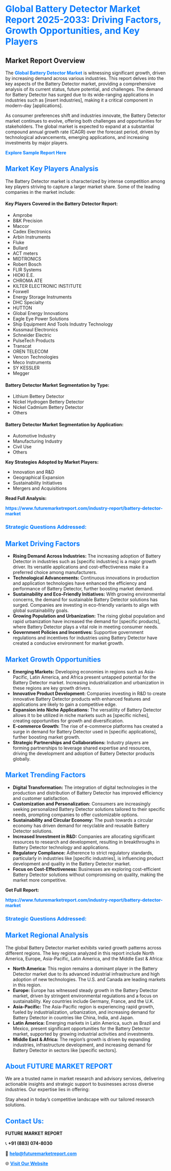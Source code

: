 <h1 style="color: #007BFF;">Global Battery Detector Market Report 2025-2033: Driving Factors, Growth Opportunities, and Key Players</h1>

<section id="overview">
<h2>Market Report Overview</h2>
<p>The <a href="https://www.futuremarketreport.com/industry-report/battery-detector-market" style="color: #007BFF; text-decoration: none;"><strong>Global Battery Detector Market</strong></a> is witnessing significant growth, driven by increasing demand across various industries. This report delves into the key aspects of the Battery Detector market, providing a comprehensive analysis of its current status, future potential, and challenges. The demand for Battery Detector has surged due to its wide-ranging applications in industries such as [insert industries], making it a critical component in modern-day [applications].</p>
<p>As consumer preferences shift and industries innovate, the Battery Detector market continues to evolve, offering both challenges and opportunities for stakeholders. The global market is expected to expand at a substantial compound annual growth rate (CAGR) over the forecast period, driven by technological advancements, emerging applications, and increasing investments by major players.</p>
</section>

<section id="overview">
<p><a href="https://www.futuremarketreport.com/request-sample/reportId=75346" style="color: #007BFF; text-decoration: none;"><strong>Explore Sample Report Here</strong></a></p>
</section>

<section id="key-players">
<h2 style="color: #007BFF;">Market Key Players Analysis</h2>
<p>The Battery Detector market is characterized by intense competition among key players striving to capture a larger market share. Some of the leading companies in the market include:</p>
<h4>Key Players Covered in the Battery Detector Report:</h4>
<ul><li>Amprobe</li><li>B&amp;K Precision</li><li>Maccor</li><li>Cadex Electronics</li><li>Arbin Instruments</li><li>Fluke</li><li>Bullard</li><li>ACT meters</li><li>MIDTRONICS</li><li>Robert Bosch</li><li>FLIR Systems</li><li>HIOKI E.E.</li><li>CHROMA ATE</li><li>KILTER ELECTRONIC INSTITUTE</li><li>Foxwell</li><li>Energy Storage Instruments</li><li>DHC Specialty</li><li>HUTTON</li><li>Global Energy Innovations</li><li>Eagle Eye Power Solutions</li><li>Ship Equipment And Tools Industry Technology</li><li>Kussmaul Electronics</li><li>Schneider Electric</li><li>PulseTech Products</li><li>Transcat</li><li>OREN TELECOM</li><li>Vencon Technologies</li><li>Meco Instruments</li><li>SY KESSLER</li><li>Megger</li></ul>
<h4>Battery Detector Market Segmentation by Type:</h4>
<ul><li>Lithium Bettery Detector</li><li>Nickel Hydrogen Bettery Detector</li><li>Nickel Cadmium Bettery Detector</li><li>Others</li></ul>

<h4>Battery Detector Market Segmentation by Application:</h4>
<ul><li>Automotive Industry</li><li>Manufacturing Industry</li><li>Civil Use</li><li>Others</li></ul>
<p><strong>Key Strategies Adopted by Market Players:</strong></p>
<ul>
<li>Innovation and R&D</li>
<li>Geographical Expansion</li>
<li>Sustainability Initiatives</li>
<li>Mergers and Acquisitions</li>
</ul>
</section>

<section>
<p><strong>Read Full Analysis: </strong></p><a href="https://www.futuremarketreport.com/industry-report/battery-detector-market" style="color: #007BFF; text-decoration: none;"><strong>https://www.futuremarketreport.com/industry-report/battery-detector-market</strong></a>
<h3 style="color: #007BFF;">Strategic Questions Addressed:</h3>
</section>

<section id="driving-factors">
<h2 style="color: #007BFF;">Market Driving Factors</h2>
<ul>
<li><strong>Rising Demand Across Industries:</strong> The increasing adoption of Battery Detector in industries such as [specific industries] is a major growth driver. Its versatile applications and cost-effectiveness make it a preferred choice among manufacturers.</li>
<li><strong>Technological Advancements:</strong> Continuous innovations in production and application technologies have enhanced the efficiency and performance of Battery Detector, further boosting market demand.</li>
<li><strong>Sustainability and Eco-Friendly Initiatives:</strong> With growing environmental concerns, the demand for sustainable Battery Detector solutions has surged. Companies are investing in eco-friendly variants to align with global sustainability goals.</li>
<li><strong>Growing Population and Urbanization:</strong> The rising global population and rapid urbanization have increased the demand for [specific products], where Battery Detector plays a vital role in meeting consumer needs.</li>
<li><strong>Government Policies and Incentives:</strong> Supportive government regulations and incentives for industries using Battery Detector have created a conducive environment for market growth.</li>
</ul>
</section>

<section id="growth-opportunities">
<h2 style="color: #007BFF;">Market Growth Opportunities</h2>
<ul>
<li><strong>Emerging Markets:</strong> Developing economies in regions such as Asia-Pacific, Latin America, and Africa present untapped potential for the Battery Detector market. Increasing industrialization and urbanization in these regions are key growth drivers.</li>
<li><strong>Innovative Product Development:</strong> Companies investing in R&D to create innovative Battery Detector products with enhanced features and applications are likely to gain a competitive edge.</li>
<li><strong>Expansion into Niche Applications:</strong> The versatility of Battery Detector allows it to be utilized in niche markets such as [specific niches], creating opportunities for growth and diversification.</li>
<li><strong>E-commerce Growth:</strong> The rise of e-commerce platforms has created a surge in demand for Battery Detector used in [specific applications], further boosting market growth.</li>
<li><strong>Strategic Partnerships and Collaborations:</strong> Industry players are forming partnerships to leverage shared expertise and resources, driving the development and adoption of Battery Detector products globally.</li>
</ul>
</section>

<section id="trending-factors">
<h2 style="color: #007BFF;">Market Trending Factors</h2>
<ul>
<li><strong>Digital Transformation:</strong> The integration of digital technologies in the production and distribution of Battery Detector has improved efficiency and customer satisfaction.</li>
<li><strong>Customization and Personalization:</strong> Consumers are increasingly seeking personalized Battery Detector solutions tailored to their specific needs, prompting companies to offer customizable options.</li>
<li><strong>Sustainability and Circular Economy:</strong> The push towards a circular economy has driven demand for recyclable and reusable Battery Detector solutions.</li>
<li><strong>Increased Investment in R&D:</strong> Companies are allocating significant resources to research and development, resulting in breakthroughs in Battery Detector technology and applications.</li>
<li><strong>Regulatory Compliance:</strong> Adherence to strict regulatory standards, particularly in industries like [specific industries], is influencing product development and quality in the Battery Detector market.</li>
<li><strong>Focus on Cost-Effectiveness:</strong> Businesses are exploring cost-efficient Battery Detector solutions without compromising on quality, making the market more competitive.</li>
</ul>
</section>

<section>
<p><strong>Get Full Report: </strong></p><a href="https://www.futuremarketreport.com/industry-report/battery-detector-market" style="color: #007BFF; text-decoration: none;"><strong>https://www.futuremarketreport.com/industry-report/battery-detector-market</strong></a>
<h3 style="color: #007BFF;">Strategic Questions Addressed:</h3>
</section>


<section id="regional-analysis">
<h2 style="color: #007BFF;">Market Regional Analysis</h2>
<p>The global Battery Detector market exhibits varied growth patterns across different regions. The key regions analyzed in this report include North America, Europe, Asia-Pacific, Latin America, and the Middle East & Africa:</p>
<ul>
<li><strong>North America:</strong> This region remains a dominant player in the Battery Detector market due to its advanced industrial infrastructure and high adoption of new technologies. The U.S. and Canada are leading markets in this region.</li>
<li><strong>Europe:</strong> Europe has witnessed steady growth in the Battery Detector market, driven by stringent environmental regulations and a focus on sustainability. Key countries include Germany, France, and the U.K.</li>
<li><strong>Asia-Pacific:</strong> The Asia-Pacific region is experiencing rapid growth, fueled by industrialization, urbanization, and increasing demand for Battery Detector in countries like China, India, and Japan.</li>
<li><strong>Latin America:</strong> Emerging markets in Latin America, such as Brazil and Mexico, present significant opportunities for the Battery Detector market, supported by growing industrial activities and investments.</li>
<li><strong>Middle East & Africa:</strong> The region’s growth is driven by expanding industries, infrastructure development, and increasing demand for Battery Detector in sectors like [specific sectors].</li>
</ul>
</section>

<footer>
<h2 style="color: #007BFF;">About FUTURE MARKET REPORT</h2>
<p>We are a trusted name in market research and advisory services, delivering actionable insights and strategic support to businesses across diverse industries. Our expertise lies in offering:</p>

<p>Stay ahead in today’s competitive landscape with our tailored research solutions.</p>

<h2 style="color: #007BFF;">Contact Us:</h2>
<p><strong>FUTURE MARKET REPORT</strong></p>
<p>📞 <strong>+91 (883) 074-8030</strong></p>
<p>📧 <strong><a href="mailto:help@futuremarketreport.com" style="color: #007BFF;">help@futuremarketreport.com</a></strong></p>
<p>🌐 <strong><a href="https://www.futuremarketreport.com/" style="color: #007BFF;">Visit Our Website</a></strong></p>
</footer>